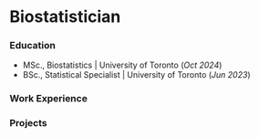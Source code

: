 # Biostatistician 

### Education 
- MSc., Biostatistics | University of Toronto (_Oct 2024_)
- BSc., Statistical Specialist | University of Toronto (_Jun 2023_)

### Work Experience

### Projects

